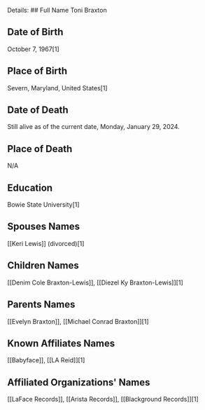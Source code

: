 Details: ## Full Name
Toni Braxton

## Date of Birth
October 7, 1967[1]

## Place of Birth
Severn, Maryland, United States[1]

## Date of Death
Still alive as of the current date, Monday, January 29, 2024.

## Place of Death
N/A

## Education
Bowie State University[1]

## Spouses Names
[[Keri Lewis]] (divorced)[1]

## Children Names
[[Denim Cole Braxton-Lewis]], [[Diezel Ky Braxton-Lewis]][1]

## Parents Names
[[Evelyn Braxton]], [[Michael Conrad Braxton]][1]

## Known Affiliates Names
[[Babyface]], [[LA Reid]][1]

## Affiliated Organizations' Names
[[LaFace Records]], [[Arista Records]], [[Blackground Records]][1]


